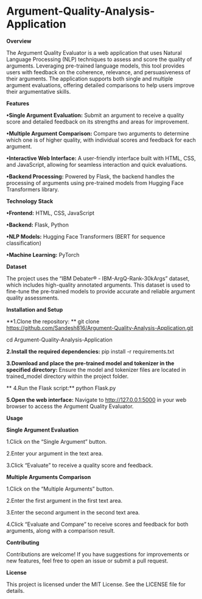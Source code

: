 # Argument-Quality-Analysis-Application

****Overview****

The Argument Quality Evaluator is a web application that uses Natural Language Processing (NLP) techniques to assess and score the quality of arguments. Leveraging pre-trained language models, this tool provides users with feedback on the coherence, relevance, and persuasiveness of their arguments. The application supports both single and multiple argument evaluations, offering detailed comparisons to help users improve their argumentative skills.

****Features****

**•Single Argument Evaluation:** Submit an argument to receive a quality score and detailed feedback on its strengths and areas for improvement.

**•Multiple Argument Comparison:** Compare two arguments to determine which one is of higher quality, with individual scores and feedback for each argument.

**•Interactive Web Interface:** A user-friendly interface built with HTML, CSS, and JavaScript, allowing for seamless interaction and quick evaluations.

**•Backend Processing:** Powered by Flask, the backend handles the processing of arguments using pre-trained models from Hugging Face Transformers library.

****Technology Stack****

**•Frontend:** HTML, CSS, JavaScript

**•Backend:** Flask, Python

**•NLP Models:** Hugging Face Transformers (BERT for sequence classification)

**•Machine Learning:** PyTorch

****Dataset****

The project uses the “IBM Debater® - IBM-ArgQ-Rank-30kArgs” dataset, which includes high-quality annotated arguments. This dataset is used to fine-tune the pre-trained models to provide accurate and reliable argument quality assessments.

**Installation and Setup**

**1.Clone the repository: **
  git clone https://github.com/Sandesh816/Argument-Quality-Analysis-Application.git
  
  cd Argument-Quality-Analysis-Application

**2.Install the required dependencies:**
 pip install -r requirements.txt

**3.Download and place the pre-trained model and tokenizer in the specified directory:**
Ensure the model and tokenizer files are located in trained_model directory within the project folder.

** 4.Run the Flask script:**
  python Flask.py

**5.Open the web interface:**
   Navigate to http://127.0.0.1:5000 in your web browser to access the Argument Quality Evaluator.

**Usage**

**Single Argument Evaluation**

1.Click on the “Single Argument” button.

2.Enter your argument in the text area.

3.Click “Evaluate” to receive a quality score and feedback.

**Multiple Arguments Comparison**

1.Click on the “Multiple Arguments” button.

2.Enter the first argument in the first text area.

3.Enter the second argument in the second text area.

4.Click “Evaluate and Compare” to receive scores and feedback for both arguments, along with a comparison result.

**Contributing**

Contributions are welcome! If you have suggestions for improvements or new features, feel free to open an issue or submit a pull request.

**License**

This project is licensed under the MIT License. See the LICENSE file for details.
